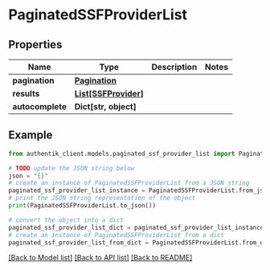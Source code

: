 # PaginatedSSFProviderList


## Properties

Name | Type | Description | Notes
------------ | ------------- | ------------- | -------------
**pagination** | [**Pagination**](Pagination.md) |  | 
**results** | [**List[SSFProvider]**](SSFProvider.md) |  | 
**autocomplete** | **Dict[str, object]** |  | 

## Example

```python
from authentik_client.models.paginated_ssf_provider_list import PaginatedSSFProviderList

# TODO update the JSON string below
json = "{}"
# create an instance of PaginatedSSFProviderList from a JSON string
paginated_ssf_provider_list_instance = PaginatedSSFProviderList.from_json(json)
# print the JSON string representation of the object
print(PaginatedSSFProviderList.to_json())

# convert the object into a dict
paginated_ssf_provider_list_dict = paginated_ssf_provider_list_instance.to_dict()
# create an instance of PaginatedSSFProviderList from a dict
paginated_ssf_provider_list_from_dict = PaginatedSSFProviderList.from_dict(paginated_ssf_provider_list_dict)
```
[[Back to Model list]](../README.md#documentation-for-models) [[Back to API list]](../README.md#documentation-for-api-endpoints) [[Back to README]](../README.md)


